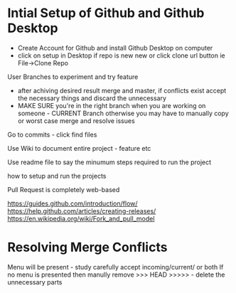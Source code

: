# Intial Setup of Github and Github Desktop 

- Create Account for Github and install Github Desktop on computer 
- click on setup in Desktop if repo is new new or click clone url button ie File->Clone Repo


User Branches to experiment and try feature
- after achiving desired result merge and master, if conflicts exist accept the necessary things and discard the unnecessary
- MAKE SURE you're in the right branch when you are working on someone - CURRENT Branch 
otherwise you may have to manually copy or worst case merge and resolve issues


Go to commits - click find files 

Use Wiki to document entire project - feature etc 

Use readme file to say the minumum steps required to run the project

how to setup and run the projects


Pull Request is completely web-based

https://guides.github.com/introduction/flow/
https://help.github.com/articles/creating-releases/
https://en.wikipedia.org/wiki/Fork_and_pull_model



Resolving Merge Conflicts 
=========================
Menu will be present - study carefully accept incoming/current/ or both 
If no menu is presented then manully remove >>> HEAD  >>>>> - delete the unnecessary parts




